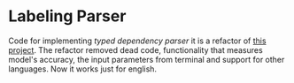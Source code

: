 # Labeling Parser
Code for implementing *typed dependency parser* it is a refactor of [this project](https://github.com/shentianxiao/RBGParser/blob/labeling/README.md). 
The refactor removed dead code, functionality that measures model's accuracy, the input parameters from terminal and support for other languages. Now it works just for english.
